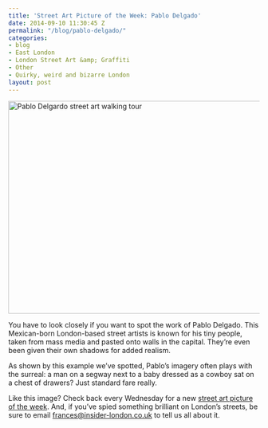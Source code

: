 ```yaml
---
title: 'Street Art Picture of the Week: Pablo Delgado'
date: 2014-09-10 11:30:45 Z
permalink: "/blog/pablo-delgado/"
categories:
- blog
- East London
- London Street Art &amp; Graffiti
- Other
- Quirky, weird and bizarre London
layout: post
---
```


[<img class="aligncenter wp-image-21316 size-full" src="/wp-content/uploads/2014/09/Pablo-Delgardo.jpg" alt="Pablo Delgardo street art walking tour" width="569" height="427" />](/wp-content/uploads/2014/09/Pablo-Delgardo.jpg)

You have to look closely if you want to spot the work of Pablo Delgado. This Mexican-born London-based street artists is known for his tiny people, taken from mass media and pasted onto walls in the capital. They&#8217;re even been given their own shadows for added realism.

As shown by this example we&#8217;ve spotted, Pablo&#8217;s imagery often plays with the surreal: a man on a segway next to a baby dressed as a cowboy sat on a chest of drawers? Just standard fare really.

Like this image? Check back every Wednesday for a new <a href="https://www.insider-london.co.uk/tag/street-art-picture-of-the-week/" target="_blank">street art picture of the week</a>. And, if you&#8217;ve spied something brilliant on London&#8217;s streets, be sure to email frances@insider-london.co.uk to tell us all about it.
